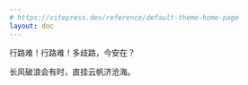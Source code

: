 ```yaml
---
# https://vitepress.dev/reference/default-theme-home-page
layout: doc
---
```


行路难！行路难！多歧路，今安在？

长风破浪会有时，直挂云帆济沧海。
